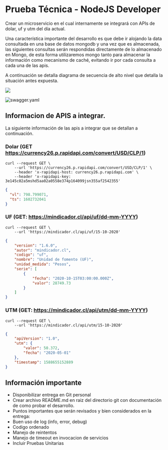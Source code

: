 # Prueba Técnica - NodeJS Developer

Crear un microservicio  en el cual internamente se integrará con APIs de dolar, uf y utm del día actual.

Una característica importante del desarrollo es que debe ir alojando la data consultada en una base de datos mongodb y una vez que es almacenada, las siguientes consultas serán respondidas directamente de lo almacenado en Mongo, de esta forma utilizaremos mongo tanto para almacenar la información como mecanismo de caché, evitando ir por cada consulta a cada una de las apis.

A continuación se detalla diagrama de secuencia de alto nivel que detalla la situación antes expuesta.

![](IndicadoresFinancieros.png)

![swagger.yaml](swagger.yaml)



## Informacion de APIS a integrar.

La siguiente información de las apis a integrar que se detallan a continuación.

### Dolar (GET https://currency26.p.rapidapi.com/convert/USD/CLP/1)
```
curl --request GET \
	--url 'https://currency26.p.rapidapi.com/convert/USD/CLP/1' \
	--header 'x-rapidapi-host: currency26.p.rapidapi.com' \
	--header 'x-rapidapi-key: 3e145c02a5mshd5aa02a0558e374p164099jsn355af2542355'
```

```json
{
  "vl": 798.799071,
  "ts": 1602732041
}
```

### UF (GET: https://mindicador.cl/api/uf/dd-mm-YYYY)

```
curl --request GET \
	--url 'https://mindicador.cl/api/uf/15-10-2020'
```

```json
{
    "version": "1.6.0",
    "autor": "mindicador.cl",
    "codigo": "uf",
    "nombre": "Unidad de fomento (UF)",
    "unidad_medida": "Pesos",
    "serie": [
        {
            "fecha": "2020-10-15T03:00:00.000Z",
            "valor": 28749.73
        }
    ]
}
```

### UTM (GET: https://mindicador.cl/api/utm/dd-mm-YYYY)

```
curl --request GET \
	--url 'https://mindicador.cl/api/utm/15-10-2020'
```

```json
{
    "apiVersion": "1.0",
    "utm": {
        "valor": 50.372,
        "fecha": "2020-05-01"
    },
    "timestamp": 1588655152889
}
```

## Información importante

* Disponibilizar entrega en Git personal
* Crear archivo README.md en raiz del directorio git con documentación de como probar el desarrollo.
* Puntos importantes que serán revisados y bien considerados en la entrega:
 * Buen uso de log (info, error, debug)
 * Codigo ordenado
 * Manejo de reintentos
 * Manejo de timeout en invocacion de servicios
 * Incluir Pruebas Unitarias